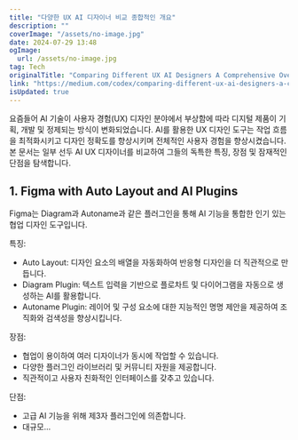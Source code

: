 ```yaml
---
title: "다양한 UX AI 디자이너 비교 종합적인 개요"
description: ""
coverImage: "/assets/no-image.jpg"
date: 2024-07-29 13:48
ogImage: 
  url: /assets/no-image.jpg
tag: Tech
originalTitle: "Comparing Different UX AI Designers A Comprehensive Overview"
link: "https://medium.com/codex/comparing-different-ux-ai-designers-a-comprehensive-overview-1096411d0d10"
isUpdated: true
---
```






요즘들어 AI 기술이 사용자 경험(UX) 디자인 분야에서 부상함에 따라 디지털 제품이 기획, 개발 및 정제되는 방식이 변화되었습니다. AI를 활용한 UX 디자인 도구는 작업 흐름을 최적화시키고 디자인 정확도를 향상시키며 전체적인 사용자 경험을 향상시켰습니다. 본 문서는 일부 선두 AI UX 디자이너를 비교하여 그들의 독특한 특징, 장점 및 잠재적인 단점을 탐색합니다.

## 1. Figma with Auto Layout and AI Plugins

Figma는 Diagram과 Autoname과 같은 플러그인을 통해 AI 기능을 통합한 인기 있는 협업 디자인 도구입니다.

특징:

<div class="content-ad"></div>

- Auto Layout: 디자인 요소의 배열을 자동화하여 반응형 디자인을 더 직관적으로 만듭니다.
- Diagram Plugin: 텍스트 입력을 기반으로 플로차트 및 다이어그램을 자동으로 생성하는 AI를 활용합니다.
- Autoname Plugin: 레이어 및 구성 요소에 대한 지능적인 명명 제안을 제공하여 조직화와 검색성을 향상시킵니다.

장점:
- 협업이 용이하여 여러 디자이너가 동시에 작업할 수 있습니다.
- 다양한 플러그인 라이브러리 및 커뮤니티 자원을 제공합니다.
- 직관적이고 사용자 친화적인 인터페이스를 갖추고 있습니다.

단점:

<div class="content-ad"></div>

- 고급 AI 기능을 위해 제3자 플러그인에 의존합니다.
- 대규모...